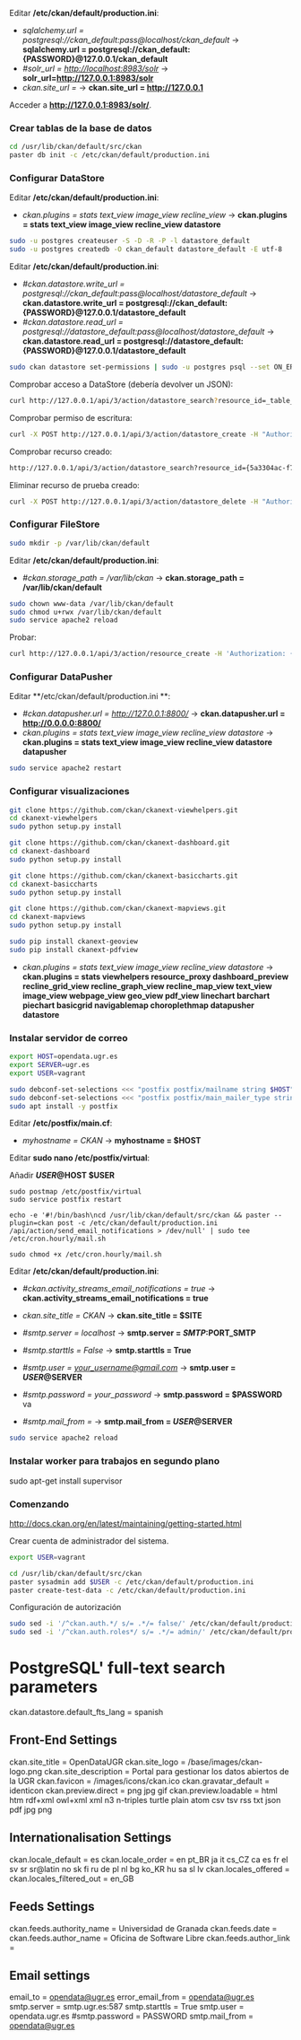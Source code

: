 Editar **/etc/ckan/default/production.ini**:

- _sqlalchemy.url = postgresql://ckan_default:pass@localhost/ckan_default_ -> **sqlalchemy.url = postgresql://ckan_default:{PASSWORD}@127.0.0.1/ckan_default**
- _#solr_url = <http://localhost:8983/solr>_ -> **solr_url=<http://127.0.0.1:8983/solr>**
- _ckan.site_url =_ -> **ckan.site_url = http://127.0.0.1**

Acceder a **<http://127.0.0.1:8983/solr/>**.

### Crear tablas de la base de datos

```bash
cd /usr/lib/ckan/default/src/ckan
paster db init -c /etc/ckan/default/production.ini
```

### Configurar DataStore

Editar **/etc/ckan/default/production.ini**:

- _ckan.plugins = stats text_view image_view recline_view_ -> **ckan.plugins = stats text_view image_view recline_view datastore**

```bash
sudo -u postgres createuser -S -D -R -P -l datastore_default
sudo -u postgres createdb -O ckan_default datastore_default -E utf-8
```

Editar **/etc/ckan/default/production.ini**:

- *#ckan.datastore.write_url = postgresql://ckan_default:pass@localhost/datastore_default* -> **ckan.datastore.write_url = postgresql://ckan_default:{PASSWORD}@127.0.0.1/datastore_default**
- *#ckan.datastore.read_url = postgresql://datastore_default:pass@localhost/datastore_default* -> **ckan.datastore.read_url = postgresql://datastore_default:{PASSWORD}@127.0.0.1/datastore_default**

```bash
sudo ckan datastore set-permissions | sudo -u postgres psql --set ON_ERROR_STOP=1
```

Comprobar acceso a DataStore (debería devolver un JSON):

```bash
curl http://127.0.0.1/api/3/action/datastore_search?resource_id=_table_metadata
```

Comprobar permiso de escritura:

```bash
curl -X POST http://127.0.0.1/api/3/action/datastore_create -H "Authorization: {USER_API}" -d '{"resource": {"package_id": {PACKAGE_ID}}, "fields": [ {"id": "a"}, {"id": "b"} ], "records": [ { "a": 1, "b": "xyz"}, {"a": 2, "b": "zzz"} ]}'
```

Comprobar recurso creado:

```bash
http://127.0.0.1/api/3/action/datastore_search?resource_id={5a3304ac-f742-4dfa-aa56-3829f795f326}
```

Eliminar recurso de prueba creado:

```bash
curl -X POST http://127.0.0.1/api/3/action/datastore_delete -H "Authorization: 6e30990b-8af0-4920-8fee-74958a6bcfaa" -d '{"resource_id": "5a3304ac-f742-4dfa-aa56-3829f795f326"}'
```

### Configurar FileStore

```bash
sudo mkdir -p /var/lib/ckan/default
```

Editar **/etc/ckan/default/production.ini**:

- *#ckan.storage_path = /var/lib/ckan* -> **ckan.storage_path = /var/lib/ckan/default**

```bash
sudo chown www-data /var/lib/ckan/default
sudo chmod u+rwx /var/lib/ckan/default
sudo service apache2 reload
```

Probar:
```bash
curl http://127.0.0.1/api/3/action/resource_create -H 'Authorization: {USER_API}' --form upload=@{FILE} --form name={NAME} --form url=NULL --form package_id={PACKAGE_ID}
```

### Configurar DataPusher

Editar **/etc/ckan/default/production.ini **:

- *#ckan.datapusher.url = http://127.0.0.1:8800/* -> **ckan.datapusher.url = http://0.0.0.0:8800/**
- _ckan.plugins = stats text_view image_view recline_view datastore_ -> **ckan.plugins = stats text_view image_view recline_view datastore datapusher**

```bash
sudo service apache2 restart
```

### Configurar visualizaciones

```bash
git clone https://github.com/ckan/ckanext-viewhelpers.git
cd ckanext-viewhelpers
sudo python setup.py install
```

```bash
git clone https://github.com/ckan/ckanext-dashboard.git
cd ckanext-dashboard
sudo python setup.py install
```

```bash
git clone https://github.com/ckan/ckanext-basiccharts.git
cd ckanext-basiccharts
sudo python setup.py install
```

```bash
git clone https://github.com/ckan/ckanext-mapviews.git
cd ckanext-mapviews
sudo python setup.py install
```

```bash
sudo pip install ckanext-geoview
sudo pip install ckanext-pdfview
```

- _ckan.plugins = stats text_view image_view recline_view datastore_ -> **ckan.plugins = stats viewhelpers resource_proxy dashboard_preview recline_grid_view recline_graph_view recline_map_view text_view image_view webpage_view geo_view pdf_view linechart barchart piechart basicgrid navigablemap choroplethmap datapusher datastore**

### Instalar servidor de correo
```bash
export HOST=opendata.ugr.es
export SERVER=ugr.es
export USER=vagrant

sudo debconf-set-selections <<< "postfix postfix/mailname string $HOST"
sudo debconf-set-selections <<< "postfix postfix/main_mailer_type string 'Internet Site'"
sudo apt install -y postfix
```

Editar **/etc/postfix/main.cf**:
- *myhostname = CKAN* -> **myhostname = $HOST**

Editar **sudo nano /etc/postfix/virtual**:

Añadir **$USER@$HOST $USER**

```
sudo postmap /etc/postfix/virtual
sudo service postfix restart

echo -e '#!/bin/bash\ncd /usr/lib/ckan/default/src/ckan && paster --plugin=ckan post -c /etc/ckan/default/production.ini /api/action/send_email_notifications > /dev/null' | sudo tee /etc/cron.hourly/mail.sh

sudo chmod +x /etc/cron.hourly/mail.sh
```

Editar **/etc/ckan/default/production.ini**:

- *#ckan.activity_streams_email_notifications = true* -> **ckan.activity_streams_email_notifications = true**

- *ckan.site_title = CKAN* -> **ckan.site_title = $SITE**

- *#smtp.server = localhost* -> **smtp.server = $SMTP:$PORT_SMTP**

- *#smtp.starttls = False* -> **smtp.starttls = True**

- *#smtp.user = your_username@gmail.com* -> **smtp.user = $USER@$SERVER**

- *#smtp.password = your_password* -> **smtp.password = $PASSWORD**
va
- *#smtp.mail_from =* -> **smtp.mail_from = $USER@$SERVER**

```bash
sudo service apache2 reload
```

### Instalar worker para trabajos en segundo plano
sudo apt-get install supervisor

### Comenzando
http://docs.ckan.org/en/latest/maintaining/getting-started.html

Crear cuenta de administrador del sistema.

```bash
export USER=vagrant

cd /usr/lib/ckan/default/src/ckan
paster sysadmin add $USER -c /etc/ckan/default/production.ini
paster create-test-data -c /etc/ckan/default/production.ini
```

Configuración de autorización

```bash
sudo sed -i '/^ckan.auth.*/ s/= .*/= false/' /etc/ckan/default/production.ini
sudo sed -i '/^ckan.auth.roles*/ s/= .*/= admin/' /etc/ckan/default/production.ini
```

# PostgreSQL' full-text search parameters
ckan.datastore.default_fts_lang = spanish


## Front-End Settings
ckan.site_title = OpenDataUGR
ckan.site_logo = /base/images/ckan-logo.png
ckan.site_description = Portal para gestionar los datos abiertos de la UGR
ckan.favicon = /images/icons/ckan.ico
ckan.gravatar_default = identicon
ckan.preview.direct = png jpg gif
ckan.preview.loadable = html htm rdf+xml owl+xml xml n3 n-triples turtle plain atom csv tsv rss txt json pdf jpg png


## Internationalisation Settings
ckan.locale_default = es
ckan.locale_order = en pt_BR ja it cs_CZ ca es fr el sv sr sr@latin no sk fi ru de pl nl bg ko_KR hu sa sl lv
ckan.locales_offered =
ckan.locales_filtered_out = en_GB


## Feeds Settings
ckan.feeds.authority_name = Universidad de Granada
ckan.feeds.date =
ckan.feeds.author_name = Oficina de Software Libre
ckan.feeds.author_link =


## Email settings
email_to = opendata@ugr.es
error_email_from = opendata@ugr.es
smtp.server = smtp.ugr.es:587
smtp.starttls = True
smtp.user = opendata.ugr.es
#smtp.password = PASSWORD
smtp.mail_from = opendata@ugr.es
